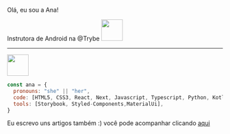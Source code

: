 
<!--
**anaberger/anaberger** is a ✨ _special_ ✨ repository because its `README.md` (this file) appears on your GitHub profile.

Here are some ideas to get you started:

- 🔭 I’m currently working on ...
- 🌱 I’m currently learning ...
- 👯 I’m looking to collaborate on ...
- 🤔 I’m looking for help with ...
- 💬 Ask me about ...
- 📫 How to reach me: ...
- 😄 Pronouns: ...
- ⚡ Fun fact: ...
-->

Olá, eu sou a Ana!

<p>Instrutora de Android na @Trybe <img src="https://media.giphy.com/media/fSGrpj2wJynDwgftc7/giphy.gif?cid=ecf05e47gv5f7ukbcnnxd5pi9kijd5e3b56k0hakqn591ogv&rid=giphy.gif&ct=s" width="50"/> 


---

<img src="https://media.giphy.com/media/UQsHPXWUijXGwdEGeZ/giphy.gif?cid=ecf05e47yg8ptjwotii05ygoqrvvsuqp27o7d8duy3asxqaf&rid=giphy.gif&ct=s" width="50">


```javascript
const ana = {
  pronouns: "she" || "her",
  code: [HTML5, CSS3, React, Next, Javascript, Typescript, Python, Kotlin, Desenvolvimento Android],
  tools: [Storybook, Styled-Components,MaterialUi], 
}
```

Eu escrevo uns artigos também :) você pode acompanhar clicando [aqui](https://dev.to/analaura)



